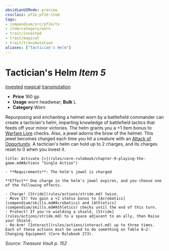 ```yaml
---
obsidianUIMode: preview
cssclass: pf2e,pf2e-item
tags:
- compendium/src/pf2e/tv
- item/category/worn
- trait/invested
- trait/magical
- trait/transmutation
aliases: ["Tactician's Helm"]
---
```

# Tactician's Helm *Item 5*  
[invested](rules/traits/invested.md "Invested Item Trait")  [magical](rules/traits/magical.md "Magical Item Trait")  [transmutation](rules/traits/transmutation.md "Transmutation School Trait")  

- **Price** 160 gp
- **Usage** worn headwear; **Bulk** L
- **Category** Worn

Repurposing and enchanting a helmet worn by a battlefield commander can create a tactician's helm, imparting knowledge of battlefield tactics that feeds off your minor victories. The helm grants you a +1 item bonus to [Warfare Lore](compendium/skills.md#Lore) checks. Also, a jewel adorns the brow of the helmet. This jewel becomes charged each time you hit a creature with an [Attack of Opportunity](rules/actions/attack-of-opportunity.md). A tactician's helm can hold up to 2 charges, and its charges reset to 0 when you invest it.

```ad-embed-ability
title: Activate [>](rules/core-rulebook/chapter-9-playing-the-game.md#Actions "Single Action")

- **Requirements**: The helm's jewel is charged

**Effect** One charge in the helm's jewel expires, and you choose one of the following effects.

- Charge! [Stride](rules/actions/stride.md) twice.
- Move It! You gain a +2 status bonus to [Acrobatics](compendium/skills.md#Acrobatics) and [Athletics](compendium/skills.md#Athletics) checks until the end of this turn.
- Protect! If you're wielding a shield, [Stride](rules/actions/stride.md) to a space adjacent to an ally, then Raise your Shield.
- Re-Arm! [Interact](rules/actions/interact.md) up to three times. Each of these actions must be used to do something on Table 6–2: Changing Equipment (Core Rulebook 273).
```

*Source: Treasure Vault p. 152*